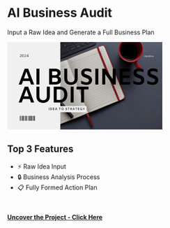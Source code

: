 # AI Business Audit
Input a Raw Idea and Generate a Full Business Plan
<br>

<img src="https://github.com/mattrob333/txt-files/blob/main/businessAudit.png?raw=true" height="200">
<br>

## Top 3 Features

* ⚡ Raw Idea Input
* 🔒 Business Analysis Process
* 📋 Fully Formed Action Plan
<br>

**[<i class="fa-solid fa-up-right-from-square"></i> Uncover the Project - Click Here](https://a.picoapps.xyz/metal-handcrafted)**

